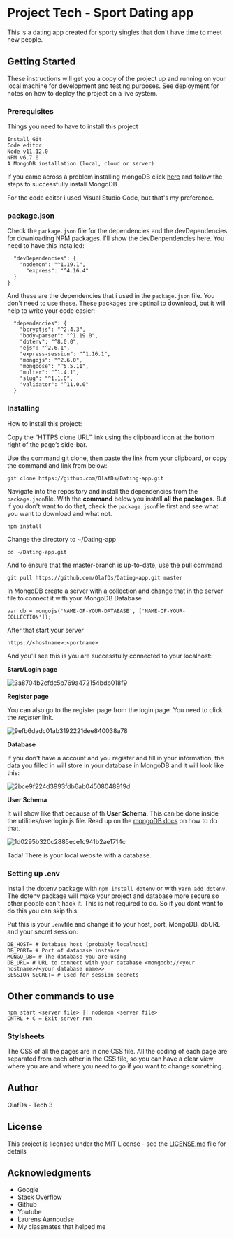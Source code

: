 # Project Tech - Sport Dating app

This is a dating app created for sporty singles that don't have time to meet new people.


## Getting Started

These instructions will get you a copy of the project up and running on your local machine for development and testing purposes. See deployment for notes on how to deploy the project on a live system.

### Prerequisites

Things you need to have to install this project

```
Install Git
Code editor
Node v11.12.0
NPM v6.7.0
A MongoDB installation (local, cloud or server)
```

If you came across a problem installing mongoDB click [here](https://docs.mongodb.com/) and follow the steps to successfully install MongoDB

For the code editor i used Visual Studio Code, but that's my preference.

### package.json

Check the ```package.json``` file for the dependencies and the devDependencies for downloading NPM packages. I'll show the devDenpendencies here. You need to have this installed: 

```
  "devDependencies": {
    "nodemon": "^1.19.1",
	  "express": "^4.16.4"
  }
}
```
And these are the dependencies that i used in the ```package.json``` file. You don't need to use these. These packages are optinal to download, but it will help to write your code easier:

```
  "dependencies": {
    "bcryptjs": "^2.4.3",
    "body-parser": "^1.19.0",
    "dotenv": "^8.0.0",
    "ejs": "^2.6.1",
    "express-session": "^1.16.1",
    "mongojs": "^2.6.0",
    "mongoose": "^5.5.11",
    "multer": "^1.4.1",
    "slug": "^1.1.0",
    "validator": "^11.0.0"
  }
```

### Installing

How to install this project:

Copy the “HTTPS clone URL” link using the clipboard icon at the bottom right of the page’s side-bar.

Use the command git clone, then paste the link from your clipboard, or copy the command and link from below:

```
git clone https://github.com/OlafDs/Dating-app.git
```

Navigate into the repository and install the dependencies from the ```package.json```file. With the **command** below you install **all the packages.** But if you don't want to do that, check the ```package.json```file first and see what you want to download and what not.


```
npm install
```

Change the directory to ~/Dating-app

```
cd ~/Dating-app.git
```

And to ensure that the master-branch is up-to-date, use the pull command

```
git pull https://github.com/OlafDs/Dating-app.git master
```

In MongoDB create a server with a collection and change that in the server file to connect it with your MongoDB Database

```
var db = mongojs('NAME-OF-YOUR-DATABASE', ['NAME-OF-YOUR-COLLECTION']);
```

After that start your server

```
https://<hostname>:<portname>
````

And you'll see this is you are successfully connected to your localhost:

**Start/Login page**

![3a8704b2cfdc5b769a472154bdb018f9](https://user-images.githubusercontent.com/49676649/58911866-1b17fd80-8719-11e9-86d6-edfd98ed5179.png)

**Register page**

You can also go to the register page from the login page. You need to click the *register* link.

![9efb6dadc01ab3192221dee840038a78](https://user-images.githubusercontent.com/49676649/58912070-9083ce00-8719-11e9-8b0e-bea31c4489c7.png)

**Database**

If you don't have a account and you register and fill in your information, the data you filled in will store in your database in MongoDB and it will look like this: 

![2bce9f224d3993fdb6ab04508048919d](https://user-images.githubusercontent.com/49676649/58952754-e3e73200-8794-11e9-933d-c4bfc60984b4.png)

**User Schema**

It will show like that because of th **User Schema**. This can be done inside the utilities/userlogin.js file. Read up on the [mongoDB docs](https://docs.mongodb.com/) on how to do that. 

![1d0295b320c2885ece1c941b2ae1714c](https://user-images.githubusercontent.com/49676649/58952895-39bbda00-8795-11e9-8e06-1dc6c62dd43e.png)

Tada! There is your local website with a database.

### Setting up .env

Install the dotenv package with ```npm install dotenv``` or with ```yarn add dotenv```. The dotenv package will make your project and database more secure so other people can't hack it. This is not required to do. So if you dont want to do this you can skip this.

Put this is your ```.env```file and change it to your host, port, MongoDB, dbURL and your secret session:

```
DB_HOST= # Database host (probably localhost)
DB_PORT= # Port of database instance
MONGO_DB= # The database you are using
DB_URL= # URL to connect with your database <mongodb://<your hostname>/<your database name>>
SESSION_SECRET= # Used for session secrets
```

## Other commands to use

```
npm start <server file> || nodemon <server file>
CNTRL + C = Exit server run
```

### Stylsheets

The CSS of all the pages are in one CSS file. All the coding of each page are separated from each other in the CSS file, so you can have a clear view where you are and where you need to go if you want to change something.


## Author

OlafDs - Tech 3

## License

This project is licensed under the MIT License - see the [LICENSE.md](LICENSE.md) file for details

## Acknowledgments

* Google
* Stack Overflow
* Github
* Youtube
* Laurens Aarnoudse
* My classmates that helped me

